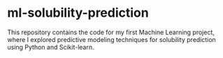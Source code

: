 # ml-solubility-prediction
This repository contains the code for my first Machine Learning project, where I explored predictive modeling techniques for solubility prediction using Python and Scikit-learn.
